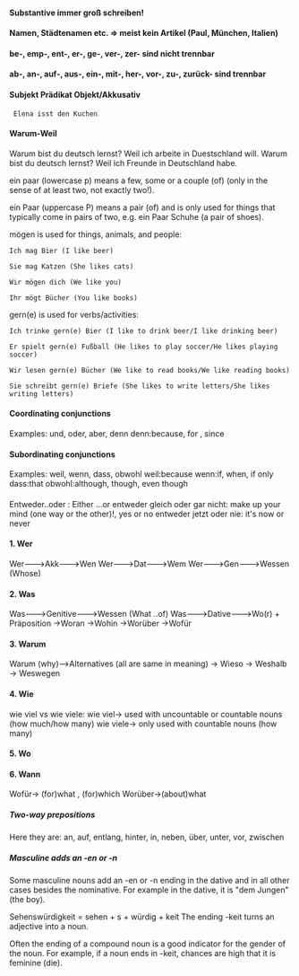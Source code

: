 #### Substantive immer groß schreiben!
#### Namen, Städtenamen etc.  => meist kein Artikel  (Paul, München, Italien)
#### be-, emp-, ent-, er-, ge-, ver-, zer- sind nicht trennbar
#### ab-, an-, auf-, aus-, ein-, mit-, her-, vor-, zu-, zurück- sind trennbar
#### Subjekt Prädikat Objekt/Akkusativ

	 Elena isst den Kuchen


#### Warum-Weil	 
Warum bist du deutsch lernst? Weil ich arbeite in Duestschland will.
Warum bist du deutsch lernst? Weil ich Freunde in Deutschland habe.

	 
ein paar (lowercase p) means a few, some or a couple (of) (only in the sense of at least two, not exactly two!).

ein Paar (uppercase P) means a pair (of) and is only used for things that typically come in pairs of two, e.g. ein Paar Schuhe (a pair of shoes).

mögen is used for things, animals, and people:


    Ich mag Bier (I like beer)

    Sie mag Katzen (She likes cats)

    Wir mögen dich (We like you)

    Ihr mögt Bücher (You like books)

gern(e) is used for verbs/activities:

    Ich trinke gern(e) Bier (I like to drink beer/I like drinking beer)

    Er spielt gern(e) Fußball (He likes to play soccer/He likes playing soccer)

    Wir lesen gern(e) Bücher (We like to read books/We like reading books)

    Sie schreibt gern(e) Briefe (She likes to write letters/She likes writing letters)

#### Coordinating conjunctions 
Examples: und, oder, aber, denn
denn:because, for , since

#### Subordinating conjunctions
Examples: weil, wenn, dass, obwohl
weil:because
wenn:if, when, if only
dass:that
obwohl:although, though, even though

####
Entweder..oder : Either ...or
entweder gleich oder gar nicht: make up your mind (one way or the other)!, yes or no
entweder jetzt oder nie: it's now or never

#### 1. Wer
Wer--->Akk--->Wen
Wer--->Dat--->Wem
Wer--->Gen--->Wessen (Whose)

#### 2. Was
Was--->Genitive--->Wessen (What ..of)
Was--->Dative--->Wo(r) + Präposition
			   ->Woran
			   ->Wohin
			   ->Worüber
			   ->Wofür						
					
					
#### 3. Warum
Warum (why)-->Alternatives (all are same in meaning)
			-> Wieso
			-> Weshalb
			-> Weswegen
#### 4. Wie
wie viel vs wie viele:
wie viel->  used with uncountable or countable nouns (how much/how many)
wie viele-> only used with countable nouns (how many)

#### 5. Wo

#### 6. Wann

Wofür-> (for)what , (for)which
Worüber->(about)what

##### Two-way prepositions
Here they are: an, auf, entlang, hinter, in, neben, über, unter, vor, zwischen					

##### Masculine adds an -en or -n				
Some masculine nouns add an -en or -n ending in the dative and in all other cases besides the nominative.
For example in the dative, it is "dem Jungen" (the boy).

Sehenswürdigkeit =  sehen + s + würdig + keit
The ending -keit turns an adjective into a noun.

Often the ending of a compound noun is a good indicator for the gender of the noun.
For example, if a noun ends in -keit, chances are high that it is feminine (die).